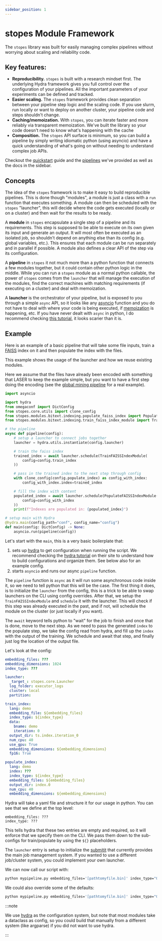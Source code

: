 ```yaml
---
sidebar_position: 1
---
```


# stopes Module Framework

The `stopes` library was built for easily managing complex pipelines without worrying about scaling and reliability code.

## Key features:

- **Reproducibility.** `stopes` is built with a research mindset first. The underlying Hydra framework gives you full control over the configuration of your pipelines. All the important parameters of your experiments can be defined and tracked.
- **Easier scaling.** The `stopes` framework provides clean separation between your pipeline step logic and the scaling code. If you use slurm, run locally or want to deploy on another cluster, your pipeline code and steps shouldn't change.
- **Caching/memoization.** With `stopes`, you can iterate faster and more reliably via transparent memoization. We've built the library so your code doesn't need to know what's happening with the cache
- **Composition.** The `stopes` API surface is minimum, so you can build a pipeline by simply writing idiomatic python (using asyncio) and have a quick understanding of what's going on without needing to understand complex job APIs.

Checkout the [quickstart](quickstart) guide and the [pipelines](category/prebuilt-pipelines) we've provided as well as the docs in the sidebar.

## Concepts

The idea of the `stopes` framework is to make it easy to build reproducible pipelines. This is done though "modules", a module is just a class with a `run` function that executes something. A module can then be scheduled with the `stopes` "launcher", this will decide where the code gets executed (locally or on a cluster) and then wait for the results to be ready.

A **module** in `stopes` encapsulate a single step of a pipeline and its requirements. This step is supposed to be able to execute on its own given its input and generate an output. It will most often be executed as an isolated job, so shouldn't depend on anything else than its config (e.g. global variables, etc.). This ensures that each module can be run separately and in parallel if possible. A module also defines a clear API of the step via its configuration.

A **pipeline** in `stopes` it not much more than a python function that connects a few modules together, but it could contain other python logic in the middle. While you can run a `stopes` module as a normal python callable, the power of `stopes` comes from the `launcher` that will manage the execution of the modules, find the correct machines with matching requirements (if executing on a cluster) and deal with memoization.

A **launcher** is the orchestrator of your pipeline, but is exposed to you through a simple `async` API, so it looks like any [asyncio](https://docs.python.org/3/library/asyncio.html) function and you do not have to deal with where your code is being executed, if [memoization](stopes/cache) is happening, etc. If you have never dealt with `async` in python, I do recommend checking [this tutorial](https://realpython.com/async-io-python/), it looks scarier than it is.

## Example

Here is an example of a basic pipeline that will take some file inputs, train a [FAISS](https://faiss.ai/) index on it and then populate the index with the files.

This example shows the usage of the launcher and how we reuse existing modules.

Here we assume that the files have already been encoded with something that LASER to keep the example simple, but you want to have a first step doing the encoding (see the [global mining pipeline](pipelines/global_mining) for a real example).

```python title="mypipeline.py"
import asyncio

import hydra
from omegaconf import DictConfig
from stopes.core.utils import clone_config
from stopes.modules.bitext.indexing.populate_faiss_index import PopulateFAISSIndexModule
from stopes.modules.bitext.indexing.train_faiss_index_module import TrainFAISSIndexModule

# the pipeline
async def pipeline(config):
    # setup a launcher to connect jobs together
    launcher = hydra.utils.instantiate(config.launcher)

    # train the faiss index
    trained_index = await launcher.schedule(TrainFAISSIndexModule(
        config=config.train_index
    ))

    # pass in the trained index to the next step through config
    with clone_config(config.populate_index) as config_with_index:
        config_with_index.index=trained_index

    # fill the index with content
    populated_index = await launcher.schedule(PopulateFAISSIndexModule(
        config=config_with_index
    ))
    print(f"Indexes are populated in: {populated_index}")

# setup main with Hydra
@hydra.main(config_path="conf", config_name="config")
def main(config: DictConfig) -> None:
    asyncio.run(pipeline(config))
```

Let's start with the `main`, this is a very basic boilerplate that:

1. sets up [hydra](https://www.hydra.cc) to get configuration when running the script. We recommend checking the [hydra tutorial](https://hydra.cc/docs/tutorials/intro/) on their site to understand how to build configurations and organize them. See below also for an example config.
2. starts `asyncio` and runs our async `pipeline` function.

The `pipeline` function is `async` as it will run some asynchronous code inside it, so we need to tell python that this will be the case. The first thing it does, is to initialize the `launcher` from the config, this is a trick to be able to swap launchers on the CLI using config overrides. After that, we setup the `TrainFAISSIndexModule` and `schedule` it with the launcher. This will check if this step was already executed in the past, and if not, will schedule the module on the cluster (or just locally if you want).

The `await` keyword tells python to "wait" for the job to finish and once that is done, move to the next step. As we need to pass the generated `index` to the populate step, we take the config read from hydra, and fill up the `index` with the output of the training. We schedule and await that step, and finally just log the location of the output file.

Let's look at the config:

```yaml title="conf/config"
embedding_files: ???
embedding_dimensions: 1024
index_type: ???

launcher:
  _target_: stopes.core.Launcher
  log_folder: executor_logs
  cluster: local
  partition:

train_index:
  lang: demo
  embedding_file: ${embedding_files}
  index_type: ${index_type}
  data:
    bname: demo
    iteration: 0
  output_dir: ts.index.iteration_0
  num_cpu: 40
  use_gpu: True
  embedding_dimensions: ${embedding_dimensions}
  fp16: True

populate_index:
  lang: demo
  index: ???
  index_type: ${index_type}
  embedding_files: ${embedding_files}
  output_dir: index.0
  num_cpu: 40
  embedding_dimensions: ${embedding_dimensions}
```

Hydra will take a yaml file and structure it for our usage in python. You can see that we define at the top level:

```
embedding_files: ???
index_type: ???
```

This tells hydra that these two entries are empty and required, so it will enforce that we specify them on the CLI. We pass them down to the sub-configs for train/populate by using the `${}` placeholders.

The `launcher` entry is setup to initialize the [submitit](https://github.com/facebookincubator/submitit) that currently provides the main job management system. If you wanted to use a different job/cluster system, you could implement your own launcher.

We can now call our script with:

```bash
python mypipeline.py embedding_files='[pathtomyfile.bin]' index_type="OPQ64,IVF1024,PQ64"
```

We could also override some of the defaults:

```bash
python mypipeline.py embedding_files='[pathtomyfile.bin]' index_type="OPQ64,IVF1024,PQ64" train_index.use_gpu=false
```

:::note

We use [hydra](https://www.hydra.cc) as the configuration system, but note that most modules take a dataclass as config, so you could build that manually from a different system (like argparse) if you did not want to use hydra.

:::
